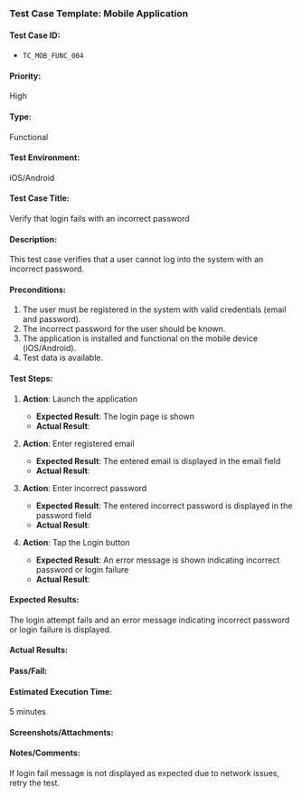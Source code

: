 ### **Test Case Template: Mobile Application**

#### **Test Case ID:**
- `TC_MOB_FUNC_004`  

#### **Priority:**
High

#### **Type:**
Functional

#### **Test Environment:**
iOS/Android

#### **Test Case Title:**
Verify that login fails with an incorrect password

#### **Description:**
This test case verifies that a user cannot log into the system with an incorrect password.

#### **Preconditions:**
1. The user must be registered in the system with valid credentials (email and password).
2. The incorrect password for the user should be known.
3. The application is installed and functional on the mobile device (iOS/Android).
4. Test data is available.

#### **Test Steps:**

1. **Action**: Launch the application  
   - **Expected Result**: The login page is shown  
   - **Actual Result**: 

2. **Action**: Enter registered email  
   - **Expected Result**: The entered email is displayed in the email field  
   - **Actual Result**: 

3. **Action**: Enter incorrect password  
   - **Expected Result**: The entered incorrect password is displayed in the password field  
   - **Actual Result**: 

4. **Action**: Tap the Login button  
   - **Expected Result**: An error message is shown indicating incorrect password or login failure  
   - **Actual Result**: 

#### **Expected Results:**
The login attempt fails and an error message indicating incorrect password or login failure is displayed.

#### **Actual Results:**

#### **Pass/Fail:**

#### **Estimated Execution Time:**
5 minutes

#### **Screenshots/Attachments:**

#### **Notes/Comments:**
If login fail message is not displayed as expected due to network issues, retry the test.